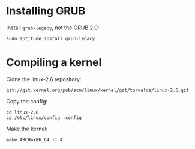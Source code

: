 # Installing GRUB

Install `grub-legacy`, not the GRUB 2.0:

    sudo aptitude install grub-legacy

# Compiling a kernel

Clone the linux-2.6 repository:

    git://git.kernel.org/pub/scm/linux/kernel/git/torvalds/linux-2.6.git

Copy the config:

    cd linux-2.6
    cp /etc/linux/config .config
 
Make the kernel:
    
    make ARCH=x86_64 -j 4
